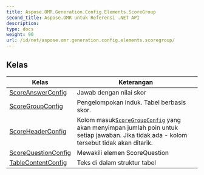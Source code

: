 ```yaml
---
title: Aspose.OMR.Generation.Config.Elements.ScoreGroup
second_title: Aspose.OMR untuk Referensi .NET API
description: 
type: docs
weight: 90
url: /id/net/aspose.omr.generation.config.elements.scoregroup/
---
```



## Kelas

| Kelas | Keterangan |
| --- | --- |
| [ScoreAnswerConfig](./scoreanswerconfig/) | Jawab dengan nilai skor |
| [ScoreGroupConfig](./scoregroupconfig/) | Pengelompokan induk. Tabel berbasis skor. |
| [ScoreHeaderConfig](./scoreheaderconfig/) | Kolom masuk[`ScoreGroupConfig`](../aspose.omr.generation.config.elements.scoregroup/scoregroupconfig/) yang akan menyimpan jumlah poin untuk setiap jawaban. Jika tidak ada - kolom tersebut tidak akan ditarik. |
| [ScoreQuestionConfig](./scorequestionconfig/) | Mewakili elemen ScoreQuestion |
| [TableContentConfig](./tablecontentconfig/) | Teks di dalam struktur tabel |


